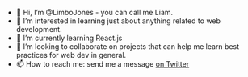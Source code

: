 - 👋 Hi, I’m @LimboJones - you can call me Liam.
- 👀 I’m interested in learning just about anything related to web development.
- 🌱 I’m currently learning React.js 
- 💞️ I’m looking to collaborate on projects that can help me learn best practices for web dev in general.
- 📫 How to reach me: send me a message [on Twitter](https://twitter.com/Liam_II)

<!---
LimboJones/LimboJones is a ✨ special ✨ repository because its `README.md` (this file) appears on your GitHub profile.
You can click the Preview link to take a look at your changes.
--->
